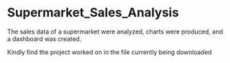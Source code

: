 # Supermarket_Sales_Analysis
The sales data of a supermarket were analyzed, charts were produced, and a dashboard was created. 

Kindly find the project worked on in the file currently being downloaded
